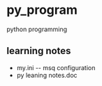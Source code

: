 # py_program
python programming

## learning notes
* my.ini  -- msq configuration
* py leaning notes.doc
